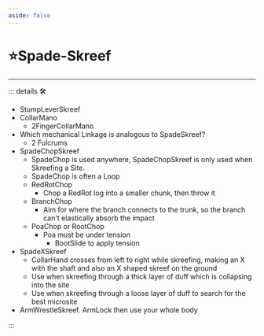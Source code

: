 ```yaml
---
aside: false
---
```

# ⭐<labor>Spade</labor>-Skreef

---

<!-- =================================================== -->
<!-- =================================================== -->
<!-- =================================================== -->
<!-- =================================================== -->
<!-- =================================================== -->
::: details 🛠

- StumpLeverSkreef
- CollarMano
    - 2FingerCollarMano
- Which mechanical Linkage is analogous to SpadeSkreef?
    - 2 Fulcrums
- SpadeChopSkreef
    - SpadeChop is used anywhere, SpadeChopSkreef is only used when Skreefing a Site.
    - SpadeChop is often a Loop
    - RedRotChop
        - Chop a RedRot log into a smaller chunk, then throw it
    - BranchChop
        - Aim for where the branch connects to the trunk, so the branch can't elastically absorb the impact
    - PoaChop or RootChop
        - Poa must be under tension
            - BootSlide to apply tension
- SpadeXSkreef
    - CollarHand crosses from left to right while skreefing, making an X with the shaft and also an X shaped skreef on the ground
    - Use when skreefing through a thick layer of duff which is collapsing into the site
    - Use when skreefing through a loose layer of duff to search for the best microsite
- ArmWrestleSkreef. ArmLock then use your whole body

:::

